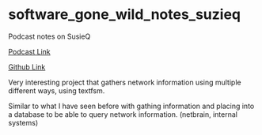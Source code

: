 # software_gone_wild_notes_suzieq
Podcast notes on SusieQ

[Podcast Link](http://media.blubrry.com/ipspace/stream.ipspace.net/nuggets/podcast/Show_111-SuzieQ.mp3)

[Github Link](https://github.com/netenglabs/suzieq)

Very interesting project that gathers network information using multiple different ways, using textfsm.

Similar to what I have seen before with gathing information and placing into a database to be able to query network information. (netbrain, internal systems)
